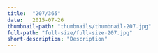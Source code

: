 ```yaml
---
title:  "207/365"
date:   2015-07-26
thumbnail-path: "thumbnails/thumbnail-207.jpg"
full-path: "full-size/full-size-207.jpg"
short-description: "Description"
---
```

